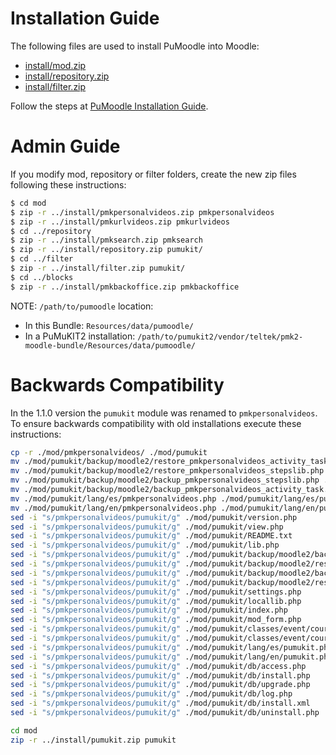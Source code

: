 Installation Guide
==================

The following files are used to install PuMoodle into Moodle:
* [install/mod.zip](install/mod.zip?raw=true)
* [install/repository.zip](install/repository.zip?raw=true)
* [install/filter.zip](install/filter.zip?raw=true)

Follow the steps at [PuMoodle Installation Guide](../../doc/PuMoodleInstallationGuide.md).


Admin Guide
===========

If you modify mod, repository or filter folders,
create the new zip files following these instructions:

```bash
$ cd mod
$ zip -r ../install/pmkpersonalvideos.zip pmkpersonalvideos
$ zip -r ../install/pmkurlvideos.zip pmkurlvideos
$ cd ../repository
$ zip -r ../install/pmksearch.zip pmksearch
$ zip -r ../install/repository.zip pumukit/
$ cd ../filter
$ zip -r ../install/filter.zip pumukit/
$ cd ../blocks
$ zip -r ../install/pmkbackoffice.zip pmkbackoffice
```

NOTE: `/path/to/pumoodle` location:
* In this Bundle: `Resources/data/pumoodle/`
* In a PuMuKIT2 installation: `/path/to/pumukit2/vendor/teltek/pmk2-moodle-bundle/Resources/data/pumoodle/`


Backwards Compatibility
=======================

In the 1.1.0 version the `pumukit` module was renamed to `pmkpersonalvideos`. To ensure backwards compatibility with old installations execute these instructions:

```bash
cp -r ./mod/pmkpersonalvideos/ ./mod/pumukit
mv ./mod/pumukit/backup/moodle2/restore_pmkpersonalvideos_activity_task.class.php ./mod/pumukit/backup/moodle2/restore_pumukit_activity_task.class.php
mv ./mod/pumukit/backup/moodle2/restore_pmkpersonalvideos_stepslib.php ./mod/pumukit/backup/moodle2/restore_pumukit_stepslib.php
mv ./mod/pumukit/backup/moodle2/backup_pmkpersonalvideos_stepslib.php ./mod/pumukit/backup/moodle2/backup_pumukit_stepslib.php
mv ./mod/pumukit/backup/moodle2/backup_pmkpersonalvideos_activity_task.class.php ./mod/pumukit/backup/moodle2/backup_pumukit_activity_task.class.php
mv ./mod/pumukit/lang/es/pmkpersonalvideos.php ./mod/pumukit/lang/es/pumukit.php
mv ./mod/pumukit/lang/en/pmkpersonalvideos.php ./mod/pumukit/lang/en/pumukit.php
sed -i "s/pmkpersonalvideos/pumukit/g" ./mod/pumukit/version.php
sed -i "s/pmkpersonalvideos/pumukit/g" ./mod/pumukit/view.php
sed -i "s/pmkpersonalvideos/pumukit/g" ./mod/pumukit/README.txt
sed -i "s/pmkpersonalvideos/pumukit/g" ./mod/pumukit/lib.php
sed -i "s/pmkpersonalvideos/pumukit/g" ./mod/pumukit/backup/moodle2/backup_pumukit_activity_task.class.php
sed -i "s/pmkpersonalvideos/pumukit/g" ./mod/pumukit/backup/moodle2/restore_pumukit_activity_task.class.php
sed -i "s/pmkpersonalvideos/pumukit/g" ./mod/pumukit/backup/moodle2/backup_pumukit_stepslib.php
sed -i "s/pmkpersonalvideos/pumukit/g" ./mod/pumukit/backup/moodle2/restore_pumukit_stepslib.php
sed -i "s/pmkpersonalvideos/pumukit/g" ./mod/pumukit/settings.php
sed -i "s/pmkpersonalvideos/pumukit/g" ./mod/pumukit/locallib.php
sed -i "s/pmkpersonalvideos/pumukit/g" ./mod/pumukit/index.php
sed -i "s/pmkpersonalvideos/pumukit/g" ./mod/pumukit/mod_form.php
sed -i "s/pmkpersonalvideos/pumukit/g" ./mod/pumukit/classes/event/course_module_instance_list_viewed.php
sed -i "s/pmkpersonalvideos/pumukit/g" ./mod/pumukit/classes/event/course_module_viewed.php
sed -i "s/pmkpersonalvideos/pumukit/g" ./mod/pumukit/lang/es/pumukit.php
sed -i "s/pmkpersonalvideos/pumukit/g" ./mod/pumukit/lang/en/pumukit.php
sed -i "s/pmkpersonalvideos/pumukit/g" ./mod/pumukit/db/access.php
sed -i "s/pmkpersonalvideos/pumukit/g" ./mod/pumukit/db/install.php
sed -i "s/pmkpersonalvideos/pumukit/g" ./mod/pumukit/db/upgrade.php
sed -i "s/pmkpersonalvideos/pumukit/g" ./mod/pumukit/db/log.php
sed -i "s/pmkpersonalvideos/pumukit/g" ./mod/pumukit/db/install.xml
sed -i "s/pmkpersonalvideos/pumukit/g" ./mod/pumukit/db/uninstall.php

cd mod
zip -r ../install/pumukit.zip pumukit

```